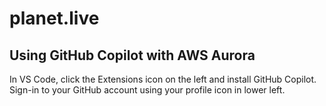 # planet.live

## Using GitHub Copilot with AWS Aurora

In VS Code, click the Extensions icon on the left and install GitHub Copilot.
Sign-in to your GitHub account using your profile icon in lower left.
